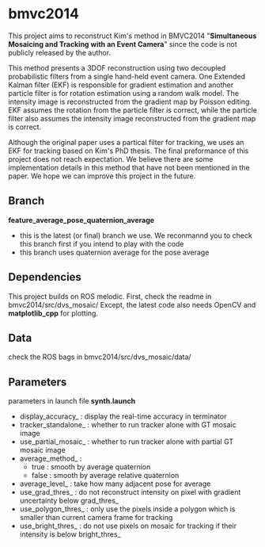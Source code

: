 # bmvc2014

This project aims to reconstruct Kim's method in BMVC2014 "**Simultaneous Mosaicing and Tracking with an Event Camera**" since the code is not publicly released by the author.

This method presents a 3DOF reconstruction using two decoupled probabilistic filters from a
single hand-held event camera. One Extended Kalman filter (EKF) is responsible for gradient
estimation and another particle filter is for rotation estimation using a random walk model.
The intensity image is reconstructed from the gradient map by Poisson editing. EKF assumes
the rotation from the particle filter is correct, while the particle filter also assumes the intensity
image reconstructed from the gradient map is correct.

Although the original paper uses a partical filter for tracking, we uses an EKF for tracking based on Kim's PhD thesis.
The final preformance of this project does not reach expectation. We believe there are some implementation details in this method that have not been mentioned in the paper. 
We hope we can improve this project in the future.

## Branch
**feature_average_pose_quaternion_average**
  - this is the latest (or final) branch we use. We reconmannd you to check this branch first if you intend to play with the code
  - this branch uses quaternion average for the pose average
  
## Dependencies
This project builds on ROS melodic.
First, check the readme in bmvc2014/src/dvs_mosaic/
Except, the latest code also needs OpenCV and **matplotlib_cpp** for plotting.

## Data
check the ROS bags in bmvc2014/src/dvs_mosaic/data/

## Parameters
parameters in launch file **synth.launch**
- display_accuracy_ : display the real-time accuracy in terminator
- tracker_standalone_ : whether to run tracker alone with GT mosaic image
- use_partial_mosaic_ : whether to run tracker alone with partial GT mosaic image
- average_method_ : 
  - true : smooth by average quaternion
  - false : smooth by average relative quaternion
- average_level_ : take how many adjacent pose for average
- use_grad_thres_ : do not reconstruct intensity on pixel with gradient uncertainty below grad_thres_
- use_polygon_thres_ : only use the pixels inside a polygon which is smaller than current camera frame for tracking
- use_bright_thres_ : do not use pixels on mosaic for tracking if their intensity is below bright_thres_
